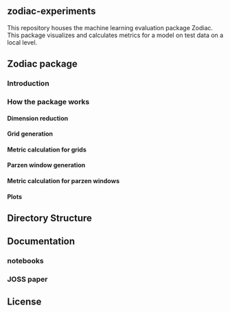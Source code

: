 ## zodiac-experiments

This repository houses the machine learning evaluation package Zodiac. This package visualizes and calculates metrics for a model on test data on a local level.

## Zodiac package

### Introduction

### How the package works

#### Dimension reduction

#### Grid generation

#### Metric calculation for grids

#### Parzen window generation

#### Metric calculation for parzen windows

#### Plots

## Directory Structure

## Documentation

### notebooks

### JOSS paper

## License
